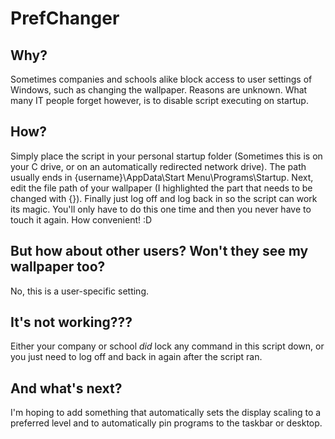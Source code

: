 # PrefChanger
## Why?
Sometimes companies and schools alike block access to user settings of Windows, such as changing the wallpaper. Reasons are unknown. What many IT people forget however, is to disable script executing on startup.
## How?
Simply place the script in your personal startup folder (Sometimes this is on your C drive, or on an automatically redirected network drive). The path usually ends in {username}\AppData\Start Menu\Programs\Startup. Next, edit the file path of your wallpaper (I highlighted the part that needs to be changed with {}). Finally just log off and log back in so the script can work its magic. You'll only have to do this one time and then you never have to touch it again. How convenient! :D
## But how about other users? Won't they see my wallpaper too?
No, this is a user-specific setting.
## It's not working???
Either your company or school *did* lock any command in this script down, or you just need to log off and back in again after the script ran.
## And what's next?
I'm hoping to add something that automatically sets the display scaling to a preferred level and to automatically pin programs to the taskbar or desktop.
